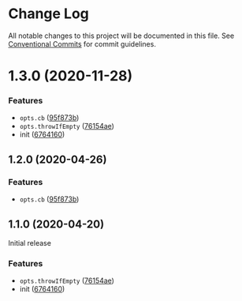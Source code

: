# Change Log

All notable changes to this project will be documented in this file.
See [Conventional Commits](https://conventionalcommits.org) for commit guidelines.

# 1.3.0 (2020-11-28)


### Features

* `opts.cb` ([95f873b](https://git.sr.ht/~royston/codsen/commits/95f873b1379bc4ad0cfff36ec79338709d417fd3))
* `opts.throwIfEmpty` ([76154ae](https://git.sr.ht/~royston/codsen/commits/76154ae9b23a42a94ef8d65b4d5c075900c266af))
* init ([6764160](https://git.sr.ht/~royston/codsen/commits/676416064a037f8b7f21a6e20a0e291849b77897))





## 1.2.0 (2020-04-26)

### Features

- `opts.cb` ([95f873b](https://gitlab.com/codsen/codsen/commit/95f873b1379bc4ad0cfff36ec79338709d417fd3))

## 1.1.0 (2020-04-20)

Initial release

### Features

- `opts.throwIfEmpty` ([76154ae](https://gitlab.com/codsen/codsen/commit/76154ae9b23a42a94ef8d65b4d5c075900c266af))
- init ([6764160](https://gitlab.com/codsen/codsen/commit/676416064a037f8b7f21a6e20a0e291849b77897))

